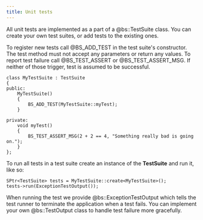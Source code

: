 ```yaml
---
title: Unit tests
---
```


All unit tests are implemented as a part of a @bs::TestSuite class. You can create your own test suites, or add tests to the existing ones. 

To register new tests call @BS_ADD_TEST in the test suite's constructor. The test method must not accept any parameters or return any values. To report test failure call @BS_TEST_ASSERT or @BS_TEST_ASSERT_MSG. If neither of those trigger, test is assumed to be successful.

~~~~~~~~~~~~~{.cpp}
class MyTestSuite : TestSuite
{
public:
	MyTestSuite()
	{
		BS_ADD_TEST(MyTestSuite::myTest);
	}
	
private:
	void myTest()
	{
		BS_TEST_ASSERT_MSG(2 + 2 == 4, "Something really bad is going on.");
	}
};
~~~~~~~~~~~~~

To run all tests in a test suite create an instance of the **TestSuite** and run it, like so:
~~~~~~~~~~~~~{.cpp}
SPtr<TestSuite> tests = MyTestSuite::create<MyTestSuite>();
tests->run(ExceptionTestOutput());
~~~~~~~~~~~~~

When running the test we provide @bs::ExceptionTestOutput which tells the test runner to terminate the application when a test fails. You can implement your own @bs::TestOutput class to handle test failure more gracefully.
